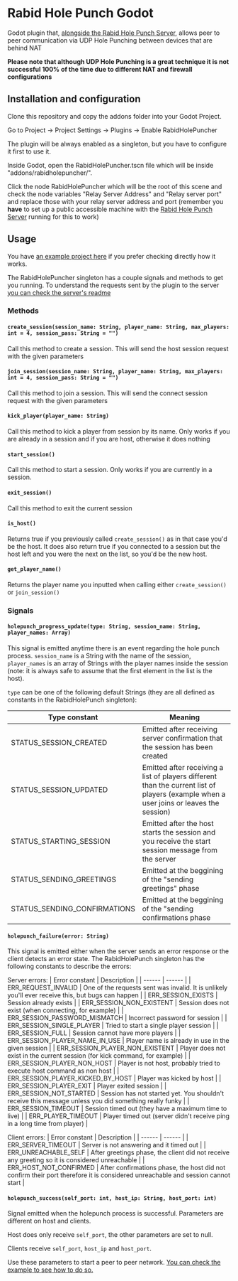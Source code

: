 # Rabid Hole Punch Godot

Godot plugin that, [alongside the Rabid Hole Punch Server](https://gitlab.com/RabidTunes/rabid-hole-punch-server), allows peer to peer communication via UDP Hole Punching between devices that are behind NAT

**Please note that although UDP Hole Punching is a great technique it is not successful 100% of the time due to different NAT and firewall configurations**

## Installation and configuration

Clone this repository and copy the addons folder into your Godot Project.

Go to Project -> Project Settings -> Plugins -> Enable RabidHolePuncher

The plugin will be always enabled as a singleton, but you have to configure it first to use it.

Inside Godot, open the RabidHolePuncher.tscn file which will be inside "addons/rabidholepuncher/".

Click the node RabidHolePuncher which will be the root of this scene and check the node variables "Relay Server Address" and "Relay server port" and replace those with your relay server address and port (remember you **have** to set up a public accessible machine with the [Rabid Hole Punch Server](https://gitlab.com/RabidTunes/rabid-hole-punch-server) running for this to work)

## Usage

You have [an example project here](https://gitlab.com/RabidTunes/rabid-hole-punch-example) if you prefer checking directly how it works.

The RabidHolePuncher singleton has a couple signals and methods to get you running. To understand the requests sent by the plugin to the server [you can check the server's readme](https://gitlab.com/RabidTunes/rabid-hole-punch-server/-/blob/main/README.md)

### Methods

#### `create_session(session_name: String, player_name: String, max_players: int = 4, session_pass: String = "")`

Call this method to create a session. This will send the host session request with the given parameters


#### `join_session(session_name: String, player_name: String, max_players: int = 4, session_pass: String = "")`

Call this method to join a session. This will send the connect session request with the given parameters


#### `kick_player(player_name: String)`

Call this method to kick a player from session by its name. Only works if you are already in a session and if you are host, otherwise it does nothing


#### `start_session()`

Call this method to start a session. Only works if you are currently in a session.


#### `exit_session()`

Call this method to exit the current session


#### `is_host()`

Returns true if you previously called `create_session()` as in that case you'd be the host. It does also return true if you connected to a session but the host left and you were the next on the list, so you'd be the new host.

#### `get_player_name()`

Returns the player name you inputted when calling either `create_session()` or `join_session()`

### Signals

#### `holepunch_progress_update(type: String, session_name: String, player_names: Array)`

This signal is emitted anytime there is an event regarding the hole punch process. `session_name` is a String with the name of the session, `player_names` is an array of Strings with the player names inside the session (note: it is always safe to assume that the first element in the list is the host).

`type` can be one of the following default Strings (they are all defined as constants in the RabidHolePunch singleton):

| Type constant | Meaning |
| ------ | ------ |
| STATUS_SESSION_CREATED | Emitted after receiving server confirmation that the session has been created |
| STATUS_SESSION_UPDATED | Emitted after receiving a list of players different than the current list of players (example when a user joins or leaves the session) |
| STATUS_STARTING_SESSION | Emitted after the host starts the session and you receive the start session message from the server |
| STATUS_SENDING_GREETINGS | Emitted at the beggining of the "sending greetings" phase |
| STATUS_SENDING_CONFIRMATIONS | Emitted at the beggining of the "sending confirmations phase |

#### `holepunch_failure(error: String)`

This signal is emitted either when the server sends an error response or the client detects an error state. The RabidHolePunch singleton has the following constants to describe the errors:

Server errors:
| Error constant | Description |
| ------ | ------ |
| ERR_REQUEST_INVALID | One of the requests sent was invalid. It is unlikely you'll ever receive this, but bugs can happen |
| ERR_SESSION_EXISTS | Session already exists |
| ERR_SESSION_NON_EXISTENT | Session does not exist (when connecting, for example) |
| ERR_SESSION_PASSWORD_MISMATCH | Incorrect password for session |
| ERR_SESSION_SINGLE_PLAYER | Tried to start a single player session |
| ERR_SESSION_FULL | Session cannot have more players |
| ERR_SESSION_PLAYER_NAME_IN_USE | Player name is already in use in the given session |
| ERR_SESSION_PLAYER_NON_EXISTENT | Player does not exist in the current session (for kick command, for example) |
| ERR_SESSION_PLAYER_NON_HOST | Player is not host, probably tried to execute host command as non host |
| ERR_SESSION_PLAYER_KICKED_BY_HOST | Player was kicked by host |
| ERR_SESSION_PLAYER_EXIT | Player exited session |
| ERR_SESSION_NOT_STARTED | Session has not started yet. You shouldn't receive this message unless you did something really funky |
| ERR_SESSION_TIMEOUT | Session timed out (they have a maximum time to live) |
| ERR_PLAYER_TIMEOUT | Player timed out (server didn't receive ping in a long time from player) |

Client errors:
| Error constant | Description |
| ------ | ------ |
| ERR_SERVER_TIMEOUT | Server is not answering and it timed out |
| ERR_UNREACHABLE_SELF | After greetings phase, the client did not receive any greeting so it is considered unreachable |
| ERR_HOST_NOT_CONFIRMED | After confirmations phase, the host did not confirm their port therefore it is considered unreachable and session cannot start |


#### `holepunch_success(self_port: int, host_ip: String, host_port: int)`

Signal emitted when the holepunch process is successful. Parameters are different on host and clients.

Host does only receive `self_port`, the other parameters are set to null.

Clients receive `self_port`, `host_ip` and `host_port`.

Use these parameters to start a peer to peer network. [You can check the example to see how to do so.](https://gitlab.com/RabidTunes/rabid-hole-punch-example)


